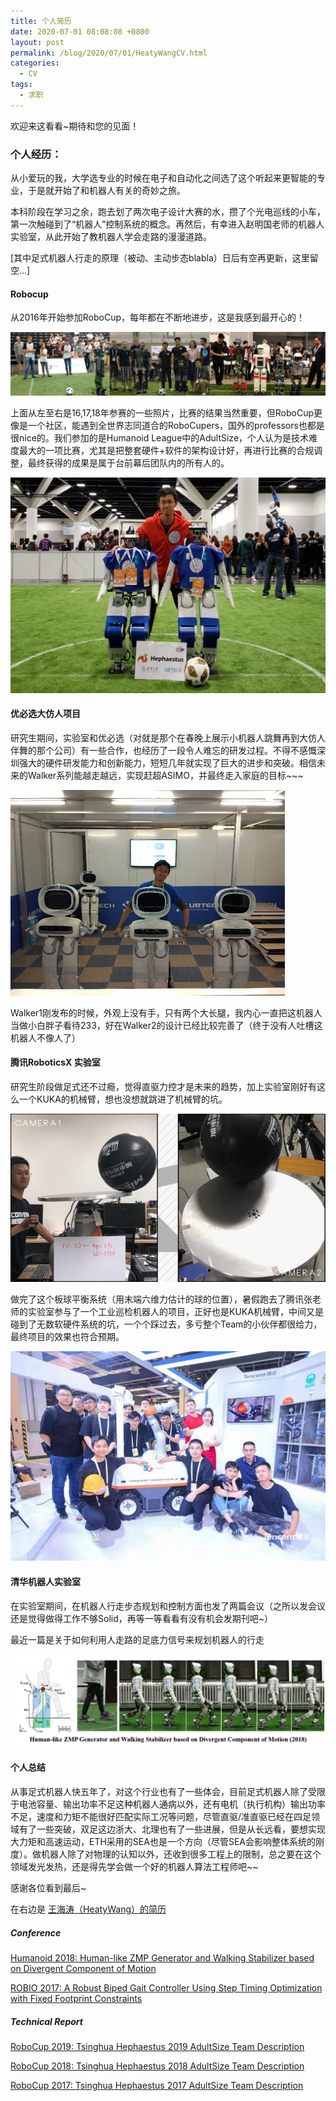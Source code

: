 ```yaml
---
title: 个人简历
date: 2020-07-01 08:08:08 +0800
layout: post
permalink: /blog/2020/07/01/HeatyWangCV.html
categories:
  - CV
tags:
  - 求职
---
```

欢迎来这看看~期待和您的见面！

### 个人经历：

从小爱玩的我，大学选专业的时候在电子和自动化之间选了这个听起来更智能的专业，于是就开始了和机器人有关的奇妙之旅。

本科阶段在学习之余，跑去划了两次电子设计大赛的水，攒了个光电巡线的小车，第一次触碰到了“机器人”控制系统的概念。再然后，有幸进入赵明国老师的机器人实验室，从此开始了教机器人学会走路的漫漫道路。

[其中足式机器人行走的原理（被动、主动步态blabla）日后有空再更新，这里留空...]

#### Robocup

从2016年开始参加RoboCup，每年都在不断地进步，这是我感到最开心的！

![](https://raw.githubusercontent.com/whtqh/image_files/master/life/robocup2016_robot.png)

上面从左至右是16,17,18年参赛的一些照片，比赛的结果当然重要，但RoboCup更像是一个社区，能遇到全世界志同道合的RoboCupers，国外的professors也都是很nice的。我们参加的是Humanoid League中的AdultSize，个人认为是技术难度最大的一项比赛，尤其是把整套硬件+软件的架构设计好，再进行比赛的合规调整，最终获得的成果是属于台前幕后团队内的所有人的。

![](https://raw.githubusercontent.com/whtqh/image_files/master/life/robocup2019_robot.jpg)



#### 优必选大仿人项目

研究生期间，实验室和优必选（对就是那个在春晚上展示小机器人跳舞再到大仿人伴舞的那个公司）有一些合作，也经历了一段令人难忘的研发过程。不得不感慨深圳强大的硬件研发能力和创新能力，短短几年就实现了巨大的进步和突破。相信未来的Walker系列能越走越远，实现赶超ASIMO，并最终走入家庭的目标~~~

![](https://raw.githubusercontent.com/whtqh/image_files/master/life/ces2018.png)

Walker1刚发布的时候，外观上没有手，只有两个大长腿，我内心一直把这机器人当做小白胖子看待233，好在Walker2的设计已经比较完善了（终于没有人吐槽这机器人不像人了）



#### 腾讯RoboticsX 实验室

研究生阶段做足式还不过瘾，觉得直驱力控才是未来的趋势，加上实验室刚好有这么一个KUKA的机械臂，想也没想就跳进了机械臂的坑。

![](https://raw.githubusercontent.com/whtqh/image_files/master/life/kuka_ball_plate.png)

做完了这个板球平衡系统（用末端六维力估计的球的位置），暑假跑去了腾讯张老师的实验室参与了一个工业巡检机器人的项目，正好也是KUKA机械臂，中间又是碰到了无数软硬件系统的坑，一个个踩过去，多亏整个Team的小伙伴都很给力，最终项目的效果也符合预期。

![](https://raw.githubusercontent.com/whtqh/image_files/master/life/tencent_robot.jpg)



#### 清华机器人实验室

在实验室期间，在机器人行走步态规划和控制方面也发了两篇会议（之所以发会议还是觉得做得工作不够Solid，再等一等看看有没有机会发期刊吧~）

最近一篇是关于如何利用人走路的足底力信号来规划机器人的行走

![](https://raw.githubusercontent.com/whtqh/image_files/master/life/humanoids18_paper.png)





#### 个人总结

从事足式机器人快五年了，对这个行业也有了一些体会，目前足式机器人除了受限于电池容量、输出功率不足这种机器人通病以外，还有电机（执行机构）输出功率不足，速度和力矩不能很好匹配实际工况等问题，尽管直驱/准直驱已经在四足领域有了一些突破，双足这边浙大、北理也有了一些进展，但是从长远看，要想实现大力矩和高速运动，ETH采用的SEA也是一个方向（尽管SEA会影响整体系统的刚度）。做机器人除了对物理的认知以外，还收到很多工程上的限制，总之要在这个领域发光发热，还是得先学会做一个好的机器人算法工程师吧~~





感谢各位看到最后~

在右边是 [王海涛（HeatyWang）的简历](/images/pdf/HeatyWangCV.pdf)



##### Conference

[Humanoid 2018: Human-like ZMP Generator and Walking Stabilizer based on Divergent Component of Motion](/images/pdf/humanoids18-0193.pdf)

[ROBIO 2017: A Robust Biped Gait Controller Using Step Timing Optimization with Fixed Footprint Constraints](/images/pdf/robio17-293.pdf)



##### Technical Report

[RoboCup 2019: Tsinghua Hephaestus 2019 AdultSize Team Description](/images/pdf/Tsinghua_Hephaestus_TDP_2019.pdf)

[RoboCup 2018: Tsinghua Hephaestus 2018 AdultSize Team Description](/images/pdf/Tsinghua_Hephaestus_TDP_2018.pdf)

[RoboCup 2017: Tsinghua Hephaestus 2017 AdultSize Team Description](/images/pdf/Tsinghua_Hephaestus_TDP_2017.pdf)

